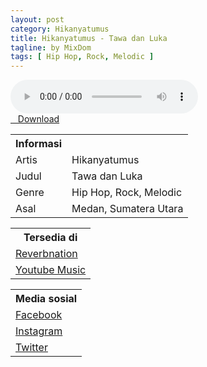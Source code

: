 ```yaml
---
layout: post
category: Hikanyatumus
title: Hikanyatumus - Tawa dan Luka
tagline: by MixDom
tags: [ Hip Hop, Rock, Melodic ]
---
```


<audio class='js-player' style="--plyr-color-main: #212121;" controls>
<source src="https://drive.google.com/uc?authuser=0&id=1314I40OCWcsJumRSGPakj1ERl9550CFX&export=download" type="audio/mp3">
</audio>

<!--more-->

<div class="post-button text-center">
<a class="btn" href="https://drive.google.com/uc?authuser=0&id=1314I40OCWcsJumRSGPakj1ERl9550CFX&export=download">
<i class="fa fa-caret-down" aria-hidden="true"></i>&nbsp; &nbsp;Download
</a>
</div>

<table>
<tr>
<th>Informasi</th>
<th></th>
</tr>
<tr>
<td>Artis</td>
<td>Hikanyatumus</td>
</tr>
<tr>
<td>Judul</td>
<td>Tawa dan Luka</td>
</tr>
<tr>
<td>Genre</td>
<td>Hip Hop, Rock, Melodic</td>
</tr>
<tr>
<td>Asal</td>
<td>Medan, Sumatera Utara</td>
</tr>
</table>

<table>
<tr>
<th>Tersedia di</th>
</tr>
<tr>
<td><a href="https://www.reverbnation.com/hikanyatumus" target="_blank">Reverbnation</a></td>
</tr>
<tr>
<td><a href="https://music.youtube.com/watch?v=tRWnc3UnSeo" target="_blank">Youtube Music</a></td>
</tr>
</table>

<table>
<tr>
<th>Media sosial</th>
</tr>
<tr>
<td><a href="https://facebook.com/Hikanyatumus.ID" target="_blank">Facebook</a></td>
</tr>
<tr>
<td><a href="https://instagram.com/hikanyatumusofficial" target="_blank">Instagram</a></td>
</tr>
<tr>
<td><a href="https://twitter.com/hikanyatumus" target="_blank">Twitter</a></td>
</tr>
</table>
